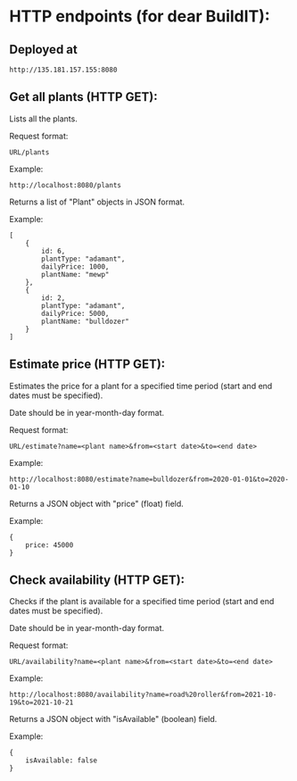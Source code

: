 
# HTTP endpoints (for dear BuildIT):

## Deployed at

```
http://135.181.157.155:8080
```


## Get all plants (**HTTP GET**):

Lists all the plants.

Request format:
```
URL/plants
```
Example:
```
http://localhost:8080/plants
```

Returns a list of "Plant" objects in JSON format.

Example: 

```
[
    {
        id: 6,
        plantType: "adamant",
        dailyPrice: 1000,
        plantName: "mewp"
    },
    {
        id: 2,
        plantType: "adamant",
        dailyPrice: 5000,
        plantName: "bulldozer"
    }
]
```

## Estimate price (**HTTP GET**):

Estimates the price for a plant for a specified time period (start and end dates must be specified).

Date should be in year-month-day format.


Request format:
```
URL/estimate?name=<plant name>&from=<start date>&to=<end date>
```

Example:
```
http://localhost:8080/estimate?name=bulldozer&from=2020-01-01&to=2020-01-10
```

Returns a JSON object with "price" (float) field.

Example:

```
{
    price: 45000
}
```

## Check availability (**HTTP GET**):

Checks if the plant is available for a specified time period (start and end dates must be specified).

Date should be in year-month-day format.

Request format:
```
URL/availability?name=<plant name>&from=<start date>&to=<end date>
```

Example:
```
http://localhost:8080/availability?name=road%20roller&from=2021-10-19&to=2021-10-21
```

Returns a JSON object with "isAvailable" (boolean) field.

Example:

```
{
    isAvailable: false
}
```
